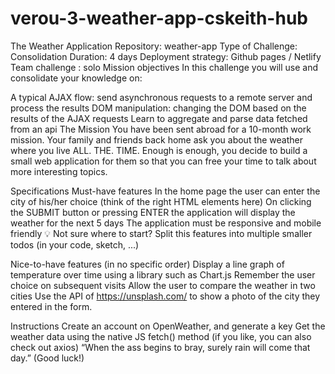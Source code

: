 # verou-3-weather-app-cskeith-hub
The Weather Application
Repository: weather-app
Type of Challenge: Consolidation
Duration: 4 days
Deployment strategy: Github pages / Netlify
Team challenge : solo
Mission objectives
In this challenge you will use and consolidate your knowledge on:

A typical AJAX flow: send asynchronous requests to a remote server and process the results
DOM manipulation: changing the DOM based on the results of the AJAX requests
Learn to aggregate and parse data fetched from an api
The Mission
You have been sent abroad for a 10-month work mission. Your family and friends back home ask you about the weather where you live ALL. THE. TIME.
Enough is enough, you decide to build a small web application for them so that you can free your time to talk about more interesting topics.

Specifications
Must-have features
In the home page the user can enter the city of his/her choice (think of the right HTML elements here)
On clicking the SUBMIT button or pressing ENTER the application will display the weather for the next 5 days
The application must be responsive and mobile friendly
💡 Not sure where to start? Split this features into multiple smaller todos (in your code, sketch, ...)

Nice-to-have features (in no specific order)
Display a line graph of temperature over time using a library such as Chart.js
Remember the user choice on subsequent visits
Allow the user to compare the weather in two cities
Use the API of https://unsplash.com/ to show a photo of the city they entered in the form.

Instructions
Create an account on OpenWeather, and generate a key
Get the weather data using the native JS fetch() method (if you like, you can also check out axios)
“When the ass begins to bray, surely rain will come that day.” (Good luck!)
